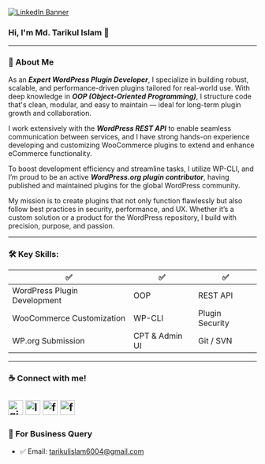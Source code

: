 [![LinkedIn Banner](https://media.licdn.com/dms/image/v2/D4E16AQEXwB1Omv3t1A/profile-displaybackgroundimage-shrink_350_1400/B4EZZlr38GHoAc-/0/1745462723809?e=1750896000&v=beta&t=wvZ9lbiq4ZMtvnBrNE9F982ytqcbmVYPZ_pZKGZxLZM)](https://www.linkedin.com/in/tarikulalways)

### Hi, I'm Md. Tarikul Islam 👋

---

### 🚀 About Me
As an ***Expert WordPress Plugin Developer***, I specialize in building robust, scalable, and performance-driven plugins tailored for real-world use. With deep knowledge in ***OOP (Object-Oriented Programming)***, I structure code that's clean, modular, and easy to maintain — ideal for long-term plugin growth and collaboration.

I work extensively with the ***WordPress REST API*** to enable seamless communication between services, and I have strong hands-on experience developing and customizing WooCommerce plugins to extend and enhance eCommerce functionality.

To boost development efficiency and streamline tasks, I utilize WP-CLI, and I’m proud to be an active ***WordPress.org plugin contributor***, having published and maintained plugins for the global WordPress community.

My mission is to create plugins that not only function flawlessly but also follow best practices in security, performance, and UX. Whether it’s a custom solution or a product for the WordPress repository, I build with precision, purpose, and passion.

---

### 🛠️ Key Skills:

| ✅ | ✅ | ✅ |
|----|----|----|
| WordPress Plugin Development | OOP | REST API |
| WooCommerce Customization | WP-CLI | Plugin Security |
| WP.org Submission | CPT & Admin UI | Git / SVN |



---

### ☕ Connect with me!
[<img src='https://img.icons8.com/ios-filled/50/f000/github.png' alt='github' height='30'>](https://github.com/tarikulalways)
[<img src='https://img.icons8.com/ios-filled/50/f000/linkedin.png' alt='linkedin' height='30'>](https://www.linkedin.com/in/tarikulalways/) 
[<img src='https://img.icons8.com/ios-filled/50/f000/facebook.png' alt='facebook' height='30'>](https://www.facebook.com/tarikulalways)
[<img src='https://img.icons8.com/ios-filled/50/f000/wordpress.png' alt='facebook' height='30'>](https://profiles.wordpress.org/tarikulalways/)
---

### 📧 For Business Query
- ✅ Email: tarikulislam6004@gmail.com
